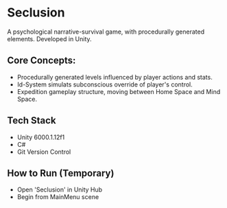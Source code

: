 # Seclusion

A psychological narrative-survival game, with procedurally generated elements. Developed in Unity.

## Core Concepts:

- Procedurally generated levels influenced by player actions and stats.
- Id-System simulats subconscious override of player's control.
- Expedition gameplay structure,  moving between Home Space and Mind Space.

## Tech Stack

- Unity 6000.1.12f1
- C#
- Git Version Control

## How to Run (Temporary)
- Open 'Seclusion' in Unity Hub
- Begin from MainMenu scene